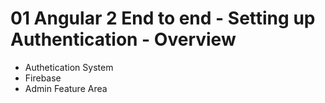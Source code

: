 # 01 Angular 2 End to end - Setting up Authentication - Overview

 - Authetication System
 - Firebase
 - Admin Feature Area
